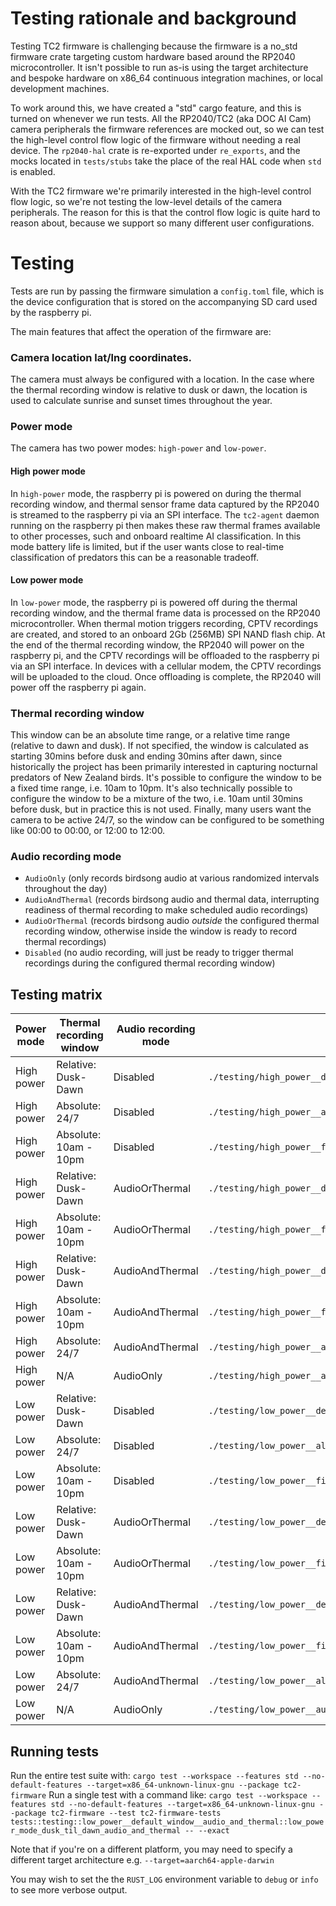 # Testing rationale and background

Testing TC2 firmware is challenging because the firmware is a no_std firmware crate targeting custom hardware based
around the RP2040 microcontroller.
It isn't possible to run as-is using the target architecture and bespoke hardware on
x86_64 continuous integration machines, or local development machines.

To work around this, we have created a "std" cargo feature, and this is turned on whenever we
run tests.
All the RP2040/TC2 (aka DOC AI Cam) camera peripherals the firmware references are
mocked out, so we can test the high-level control flow logic of the firmware without
needing a real device.
The `rp2040-hal` crate is re-exported under `re_exports`, and the mocks
located in `tests/stubs` take the place of the real HAL code when `std` is enabled.

With the TC2 firmware we're primarily interested in the high-level control flow logic,
so we're not testing the low-level details of the camera peripherals. The reason for this is that the control flow logic
is quite hard to reason about, because we support so many different user configurations.

# Testing

Tests are run by passing the firmware simulation a `config.toml` file, which is the device configuration that is stored
on the accompanying SD card used by the raspberry pi.

The main features that affect the operation of the firmware are:

### Camera location lat/lng coordinates.

The camera must always be configured with a location. In the case where the thermal recording window is relative to dusk
or dawn, the location is used to calculate sunrise and sunset times throughout the year.

### Power mode

The camera has two power modes: `high-power` and `low-power`.

#### High power mode

In `high-power` mode, the raspberry pi is powered on during the thermal recording window, and thermal sensor frame data
captured by the RP2040 is streamed to the raspberry pi via an SPI interface.
The `tc2-agent` daemon running on the raspberry pi then makes these raw thermal frames available to other processes,
such and onboard realtime AI classification. In this mode battery life is limited, but if the user wants close to
real-time classification of predators this can be a reasonable tradeoff.

#### Low power mode

In `low-power` mode, the raspberry pi is powered off during the thermal recording window, and the thermal frame data is
processed on the RP2040 microcontroller. When thermal motion triggers recording, CPTV recordings are created, and stored
to an onboard 2Gb (256MB) SPI NAND flash chip.
At the end of the thermal recording window, the RP2040 will power on the raspberry pi, and the CPTV recordings will be
offloaded to the raspberry pi via an SPI interface. In devices with a cellular modem, the CPTV recordings will be
uploaded to the cloud.
Once offloading is complete, the RP2040 will power off the raspberry pi again.

### Thermal recording window

This window can be an absolute time range, or a relative time range (relative to dawn and dusk).
If not specified, the window is calculated as starting 30mins before dusk and ending 30mins after dawn, since
historically
the project has been primarily interested in capturing nocturnal predators of New Zealand birds.
It's possible to configure the window to be a fixed time range, i.e. 10am to 10pm.
It's also technically possible to configure the window to be a mixture of the two, i.e. 10am until 30mins before
dusk, but in practice this is not used.
Finally, many users want the camera to be active 24/7, so the window can be configured to be something like 00:00
to 00:00, or 12:00 to 12:00.

### Audio recording mode

- `AudioOnly` (only records birdsong audio at various randomized intervals throughout the day)
- `AudioAndThermal` (records birdsong audio and thermal data, interrupting readiness of thermal recording to make
  scheduled audio recordings)
- `AudioOrThermal` (records birdsong audio *outside* the configured thermal recording window, otherwise inside
  the window is ready to record thermal recordings)
- `Disabled` (no audio recording, will just be ready to trigger thermal recordings during the configured thermal
  recording window)

## Testing matrix

| Power mode | Thermal recording window | Audio recording mode | Test file                                                    |
|------------|--------------------------|----------------------|--------------------------------------------------------------|
| High power | Relative: Dusk-Dawn      | Disabled             | `./testing/high_power__default_window__audio_disabled.rs`    | 
| High power | Absolute: 24/7           | Disabled             | `./testing/high_power__always_on__audio_disabled.rs`         | 
| High power | Absolute: 10am - 10pm    | Disabled             | `./testing/high_power__fixed_window__audio_disabled.rs`      | 
| High power | Relative: Dusk-Dawn      | AudioOrThermal       | `./testing/high_power__default_window__audio_or_thermal.rs`  | 
| High power | Absolute: 10am - 10pm    | AudioOrThermal       | `./testing/high_power__fixed_window__audio_or_thermal.rs`    | 
| High power | Relative: Dusk-Dawn      | AudioAndThermal      | `./testing/high_power__default_window__audio_and_thermal.rs` | 
| High power | Absolute: 10am - 10pm    | AudioAndThermal      | `./testing/high_power__fixed_window__audio_and_thermal.rs`   | 
| High power | Absolute: 24/7           | AudioAndThermal      | `./testing/high_power__always_on__audio_and_thermal.rs`      | 
| High power | N/A                      | AudioOnly            | `./testing/high_power__audio_only.rs`                        | 
| Low power  | Relative: Dusk-Dawn      | Disabled             | `./testing/low_power__default_window__audio_disabled.rs`     | 
| Low power  | Absolute: 24/7           | Disabled             | `./testing/low_power__always_on__audio_disabled.rs`          | 
| Low power  | Absolute: 10am - 10pm    | Disabled             | `./testing/low_power__fixed_window__audio_disabled.rs`       | 
| Low power  | Relative: Dusk-Dawn      | AudioOrThermal       | `./testing/low_power__default_window__audio_or_thermal.rs`   | 
| Low power  | Absolute: 10am - 10pm    | AudioOrThermal       | `./testing/low_power__fixed_window__audio_or_thermal.rs`     | 
| Low power  | Relative: Dusk-Dawn      | AudioAndThermal      | `./testing/low_power__default_window__audio_and_thermal.rs`  | 
| Low power  | Absolute: 10am - 10pm    | AudioAndThermal      | `./testing/low_power__fixed_window__audio_and_thermal.rs`    | 
| Low power  | Absolute: 24/7           | AudioAndThermal      | `./testing/low_power__always_on__audio_and_thermal.rs`       | 
| Low power  | N/A                      | AudioOnly            | `./testing/low_power__audio_only.rs`                         |

## Running tests

Run the entire test suite with:
`cargo test --workspace --features std --no-default-features --target=x86_64-unknown-linux-gnu --package tc2-firmware`
Run a single test with a command like:
`cargo test --workspace --features std --no-default-features --target=x86_64-unknown-linux-gnu --package tc2-firmware --test tc2-firmware-tests tests::testing::low_power__default_window__audio_and_thermal::low_power_mode_dusk_til_dawn_audio_and_thermal -- --exact`

Note that if you're on a different platform, you may need to specify a different target architecture e.g.
`--target=aarch64-apple-darwin`

You may wish to set the the `RUST_LOG` environment variable to `debug` or `info` to see more verbose output.
